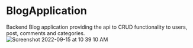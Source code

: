 # BlogApplication
Backend Blog application  providing the api to CRUD  functionality  to users, post, comments and categories.  
![Screenshot 2022-09-15 at 10 39 10 AM](https://user-images.githubusercontent.com/31178228/190323196-f4faba6e-7576-49fa-97db-150d361e1869.png)
